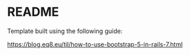 # README

Template built using the following guide:

https://blog.eq8.eu/til/how-to-use-bootstrap-5-in-rails-7.html
